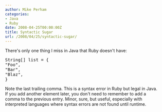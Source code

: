 ```yaml
---
author: Mike Perham
categories:
- Java
- Ruby
date: 2008-04-25T00:00:00Z
title: Syntactic Sugar
url: /2008/04/25/syntactic-sugar/
---
```


There's only one thing I miss in Java that Ruby doesn't have:

<pre>String[] list = {
"Foo",
"Bar",
"Blaz",
}
</pre>

Note the last trailing comma. This is a syntax error in Ruby but legal in Java. If you add another element later, you don't need to remember to add a comma to the previous entry. Minor, sure, but useful, especially with interpreted languages where syntax errors are not found until runtime.
